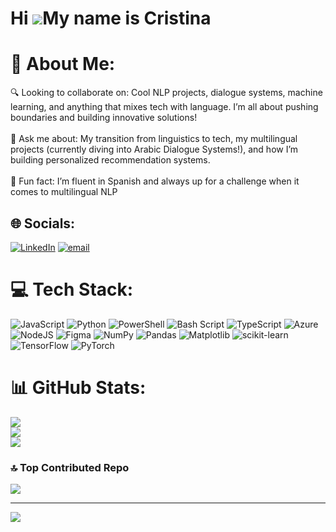 Hi ![](https://user-images.githubusercontent.com/18350557/176309783-0785949b-9127-417c-8b55-ab5a4333674e.gif)My name is Cristina 
=========================================================================================================================================

# 💫 About Me:
🔍 Looking to collaborate on: Cool NLP projects, dialogue systems, machine learning, and anything that mixes tech with language. I’m all about pushing boundaries and building innovative solutions!<br><br>💬 Ask me about: My transition from linguistics to tech, my multilingual projects (currently diving into Arabic Dialogue Systems!), and how I’m building personalized recommendation systems.<br><br>🎉 Fun fact: I’m fluent in Spanish and always up for a challenge when it comes to multilingual NLP


## 🌐 Socials:
[![LinkedIn](https://img.shields.io/badge/LinkedIn-%230077B5.svg?logo=linkedin&logoColor=white)](https://linkedin.com/in/https://www.linkedin.com/in/alexandra-cristina-m%C4%83t%C4%83cu%C8%9B%C4%83-5569a4201) [![email](https://img.shields.io/badge/Email-D14836?logo=gmail&logoColor=white)](mailto:Cristina.amatacuta@gmail.com) 

# 💻 Tech Stack:
![JavaScript](https://img.shields.io/badge/javascript-%23323330.svg?style=flat&logo=javascript&logoColor=%23F7DF1E) ![Python](https://img.shields.io/badge/python-3670A0?style=flat&logo=python&logoColor=ffdd54) ![PowerShell](https://img.shields.io/badge/PowerShell-%235391FE.svg?style=flat&logo=powershell&logoColor=white) ![Bash Script](https://img.shields.io/badge/bash_script-%23121011.svg?style=flat&logo=gnu-bash&logoColor=white) ![TypeScript](https://img.shields.io/badge/typescript-%23007ACC.svg?style=flat&logo=typescript&logoColor=white) ![Azure](https://img.shields.io/badge/azure-%230072C6.svg?style=flat&logo=microsoftazure&logoColor=white) ![NodeJS](https://img.shields.io/badge/node.js-6DA55F?style=flat&logo=node.js&logoColor=white) ![Figma](https://img.shields.io/badge/figma-%23F24E1E.svg?style=flat&logo=figma&logoColor=white) ![NumPy](https://img.shields.io/badge/numpy-%23013243.svg?style=flat&logo=numpy&logoColor=white) ![Pandas](https://img.shields.io/badge/pandas-%23150458.svg?style=flat&logo=pandas&logoColor=white) ![Matplotlib](https://img.shields.io/badge/Matplotlib-%23ffffff.svg?style=flat&logo=Matplotlib&logoColor=black) ![scikit-learn](https://img.shields.io/badge/scikit--learn-%23F7931E.svg?style=flat&logo=scikit-learn&logoColor=white) ![TensorFlow](https://img.shields.io/badge/TensorFlow-%23FF6F00.svg?style=flat&logo=TensorFlow&logoColor=white) ![PyTorch](https://img.shields.io/badge/PyTorch-%23EE4C2C.svg?style=flat&logo=PyTorch&logoColor=white)
# 📊 GitHub Stats:
![](https://github-readme-stats.vercel.app/api?username=cristinamatacuta&theme=midnight-purple&hide_border=false&include_all_commits=false&count_private=false)<br/>
![](https://nirzak-streak-stats.vercel.app/?user=cristinamatacuta&theme=midnight-purple&hide_border=false)<br/>
![](https://github-readme-stats.vercel.app/api/top-langs/?username=cristinamatacuta&theme=midnight-purple&hide_border=false&include_all_commits=false&count_private=false&layout=compact)

### 🔝 Top Contributed Repo
![](https://github-contributor-stats.vercel.app/api?username=cristinamatacuta&limit=5&theme=midnight-purple&combine_all_yearly_contributions=true)

---
[![](https://visitcount.itsvg.in/api?id=cristinamatacuta&icon=8&color=0)](https://visitcount.itsvg.in)

<!-- Proudly created with GPRM ( https://gprm.itsvg.in ) -->
